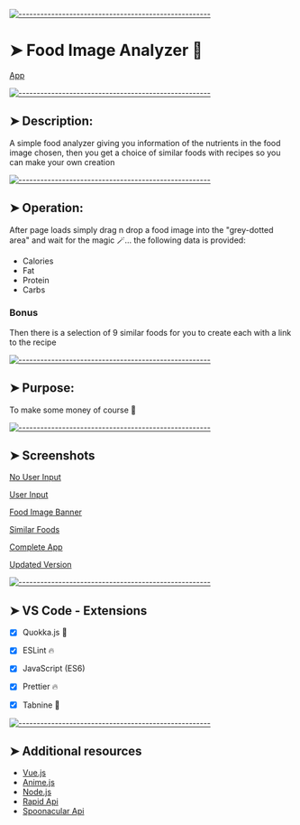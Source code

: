 [![-----------------------------------------------------](https://raw.githubusercontent.com/andreasbm/readme/master/assets/lines/colored.png)](#image-analyzer-)

# ➤ Food Image Analyzer 🌠

[App](https://harry2k21.github.io/Recepie-App/)




[![-----------------------------------------------------](https://raw.githubusercontent.com/andreasbm/readme/master/assets/lines/colored.png)](#description-)

## ➤ Description: 

A simple food analyzer giving you information of the nutrients in the food image chosen, then you get a choice of similar foods with recipes so you can make your own creation



[![-----------------------------------------------------](https://raw.githubusercontent.com/andreasbm/readme/master/assets/lines/colored.png)](#operation-)

## ➤ Operation: 

After page loads simply drag n drop a food image into the "grey-dotted area" and wait for the magic 🪄...
the following data is provided:

 - Calories
 - Fat
 - Protein
 - Carbs

### Bonus
Then there is a selection of 9 similar foods for you to create each with a link to the recipe 
                               
                                                          

[![-----------------------------------------------------](https://raw.githubusercontent.com/andreasbm/readme/master/assets/lines/colored.png)](#purpose)

## ➤ Purpose:
To make some money of course 🤑


[![-----------------------------------------------------](https://raw.githubusercontent.com/andreasbm/readme/master/assets/lines/colored.png)](#screenshots)

## ➤ Screenshots

[No User Input](https://user-images.githubusercontent.com/125808990/233476581-2fd1476a-492d-4a55-b869-158e9eb88f32.png)

[User Input](https://user-images.githubusercontent.com/125808990/233476678-512850dd-349b-467a-a749-eee76037daa4.png)

[Food Image Banner](https://user-images.githubusercontent.com/125808990/234614302-08faf883-fd02-4d3b-9b97-8c89faeeb93b.png)

[Similar Foods](https://user-images.githubusercontent.com/125808990/233476788-7c991ffe-a123-4ea6-8d14-f1abec9d4686.png)

[Complete App](https://user-images.githubusercontent.com/125808990/233476870-70b16c82-2c8e-41a4-8d27-03fd79f961e3.png)

[Updated Version](https://user-images.githubusercontent.com/125808990/234613788-c6fb692a-7a3e-4ef7-9d36-8cd6123eb19a.png)


[![-----------------------------------------------------](https://raw.githubusercontent.com/andreasbm/readme/master/assets/lines/colored.png)](#vs-code---extensions)

## ➤ VS Code - Extensions

- [x] Quokka.js 🤖
- [x] ESLint 🔥
- [x] JavaScript (ES6) 
- [x] Prettier 🔥
- [x] Tabnine 🤖



[![-----------------------------------------------------](https://raw.githubusercontent.com/andreasbm/readme/master/assets/lines/colored.png)](#additional-resources)

## ➤ Additional resources

- [Vue.js](https://vuejs.org/)
- [Anime.js](https://animejs.com/)
- [Node.js](https://nodejs.org/api/synopsis.html)
- [Rapid Api](https://rapidapi.com/)
- [Spoonacular Api](https://rapidapi.com/spoonacular/api/recipe-food-nutrition/)
